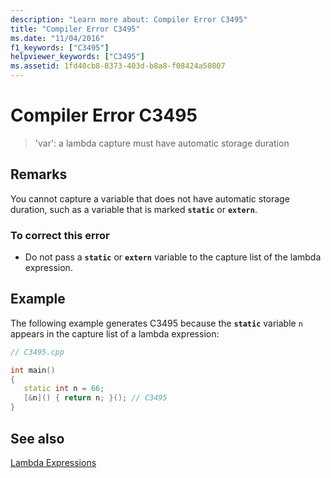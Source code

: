 ```yaml
---
description: "Learn more about: Compiler Error C3495"
title: "Compiler Error C3495"
ms.date: "11/04/2016"
f1_keywords: ["C3495"]
helpviewer_keywords: ["C3495"]
ms.assetid: 1fd40cb8-8373-403d-b8a8-f08424a50807
---
```

# Compiler Error C3495

> 'var': a lambda capture must have automatic storage duration

## Remarks

You cannot capture a variable that does not have automatic storage duration, such as a variable that is marked **`static`** or **`extern`**.

### To correct this error

- Do not pass a **`static`** or **`extern`** variable to the capture list of the lambda expression.

## Example

The following example generates C3495 because the **`static`** variable `n` appears in the capture list of a lambda expression:

```cpp
// C3495.cpp

int main()
{
   static int n = 66;
   [&n]() { return n; }(); // C3495
}
```

## See also

[Lambda Expressions](../../cpp/lambda-expressions-in-cpp.md)
